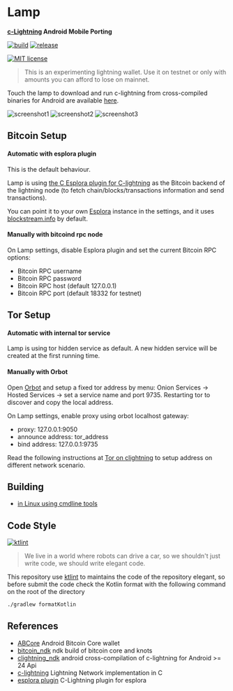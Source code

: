 # Lamp 
<strong> [c-Lightning](https://github.com/ElementsProject/lightning) Android Mobile Porting </strong>

[![build](https://github.com/clightning4j/lamp/workflows/android-master/badge.svg)](https://github.com/clightning4j/lamp/actions)
[![release](https://github.com/clightning4j/lamp/workflows/release/badge.svg)](https://github.com/clightning4j/lamp/actions)

[![MIT license](https://img.shields.io/github/license/clightning4j/lamp)](https://github.com/clightning4j/lamp/blob/master/LICENSE)


> This is an experimenting lightning wallet. Use it on testnet or only with amounts you can afford to lose on mainnet.

Touch the lamp to download and run c-lightning from cross-compiled binaries for Android are available [here](https://github.com/clightning4j/lightning_ndk/releases).

![screenshot1](doc/img/Screen2.png)
![screenshot2](doc/img/Screen1.png)
![screenshot3](doc/img/Screen3.png)


## Bitcoin Setup

#### Automatic with esplora plugin

This is the default behaviour.

Lamp is using [the C Esplora plugin for C-lightning](https://github.com/clightning4j/esplora_clnd_plugin) as the Bitcoin backend of the lightning node (to fetch chain/blocks/transactions information and send transactions).

You can point it to your own [Esplora](github.com/Blockstream/esplora) instance in the settings, and it uses [blockstream.info](https://blockstream.info) by default.


#### Manually with bitcoind rpc node
On Lamp settings, disable Esplora plugin and set the current Bitcoin RPC options:

- Bitcoin RPC username
- Bitcoin RPC password
- Bitcoin RPC host (default 127.0.0.1)
- Bitcoin RPC port (default 18332 for testnet)

## Tor Setup

#### Automatic with internal tor service

Lamp is using tor hidden service as default. A new hidden service will be created at the first running time.

#### Manually with Orbot

Open [Orbot](https://github.com/guardianproject/Orbot) and setup a fixed tor address by menu: Onion Services -> Hosted Services -> set a service name and port 9735. Restarting tor to discover and copy the local address.

On Lamp settings, enable proxy using orbot localhost gateway:

- proxy: 127.0.0.1:9050
- announce address: tor_address
- bind address: 127.0.0.1:9735

Read the following instructions at [Tor on clightning](https://lightning.readthedocs.io/TOR.html) to setup address on different network scenario.

## Building

 * [in Linux using cmdline tools](doc/cmdline-tools-setup.md)

## Code Style
[![ktlint](https://img.shields.io/badge/code%20style-%E2%9D%A4-FF4081.svg)](https://ktlint.github.io/)

> We live in a world where robots can drive a car, so we shouldn't just write code, we should write elegant code.

This repository use [ktlint](https://github.com/pinterest/ktlint) to maintains the code of the repository elegant, so 
before submit the code check the Kotlin format with the following command on the root of the directory

```bash
./gradlew formatKotlin
```

## References

- [ABCore](https://github.com/greenaddress/abcore) Android Bitcoin Core wallet
- [bitcoin_ndk](https://github.com/greenaddress/bitcoin_ndk) ndk build of bitcoin core and knots
- [clightning_ndk](https://github.com/clightning4j/lightning_ndk) android cross-compilation of c-lightning for Android >= 24 Api
- [c-lightning](https://github.com/ElementsProject/lightning) Lightning Network implementation in C
- [esplora plugin](https://github.com/clightning4j/esplora_clnd_plugin) C-Lightning plugin for esplora
